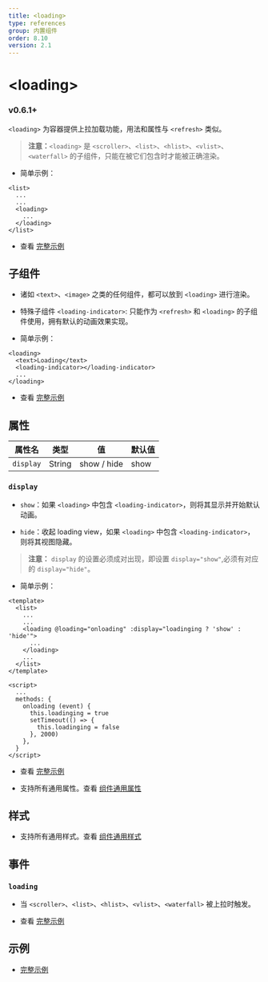 ```yaml
---
title: <loading>
type: references
group: 内置组件
order: 8.10
version: 2.1
---
```


# &lt;loading&gt;

### <span class="weex-version">v0.6.1+</span>

`<loading>` 为容器提供上拉加载功能，用法和属性与 `<refresh>` 类似。
> **注意：**`<loading>` 是 `<scroller>`、`<list>`、`<hlist>`、`<vlist>`、`<waterfall>` 的子组件，只能在被它们包含时才能被正确渲染。

 - 简单示例：

```
<list>
  ...
  ...
  <loading>
    ...
  </loading>
</list>
```
 - 查看 [完整示例](http://dotwe.org/vue/d1f0283206f66fec6549f7896e6c6164)

## 子组件

 - 诸如 `<text>`、`<image>` 之类的任何组件，都可以放到 `<loading>` 进行渲染。

 - 特殊子组件 `<loading-indicator>`: 只能作为 `<refresh>` 和 `<loading>` 的子组件使用，拥有默认的动画效果实现。

 - 简单示例：

```
<loading>
  <text>Loading</text>
  <loading-indicator></loading-indicator>
  ...
</loading>
```
 - 查看 [完整示例](http://dotwe.org/vue/d1f0283206f66fec6549f7896e6c6164)

## 属性

| 属性名           | 类型     | 值                          | 默认值     |
| ------------- | ------ | -------------------------- | ------- |
| `display` | String | show / hide             | show      |

### `display`

 - `show`：如果 `<loading>` 中包含 `<loading-indicator>`，则将其显示并开始默认动画。

 - `hide`：收起 loading view，如果 `<loading>` 中包含 `<loading-indicator>`，则将其视图隐藏。

> **注意：** `display` 的设置必须成对出现，即设置 `display="show"`,必须有对应的 `display="hide"`。

 - 简单示例：

 ```
 <template>
   <list>
     ...
     ...
     <loading @loading="onloading" :display="loadinging ? 'show' : 'hide'">
       ...
     </loading>
     ...
   </list>
 </template>

 <script>
   ...
   methods: {
     onloading (event) {
       this.loadinging = true
       setTimeout(() => {
         this.loadinging = false
       }, 2000)
     },
   }
 </script>
 ```
 - 查看 [完整示例](http://dotwe.org/vue/d1f0283206f66fec6549f7896e6c6164)

 - 支持所有通用属性。查看 [组件通用属性](../common-attrs.html)

## 样式

 - 支持所有通用样式。查看 [组件通用样式](../common-style.html)

## 事件

### `loading`

 - 当 `<scroller>`、`<list>`、`<hlist>`、`<vlist>`、`<waterfall>` 被上拉时触发。

 - 查看 [完整示例](http://dotwe.org/vue/d1f0283206f66fec6549f7896e6c6164)

## 示例

 - [完整示例](http://dotwe.org/vue/d1f0283206f66fec6549f7896e6c6164)
